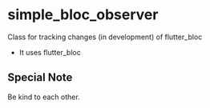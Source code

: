 # simple_bloc_observer

Class for tracking changes (in development) of flutter_bloc

- It uses flutter_bloc

## Special Note

Be kind to each other.
